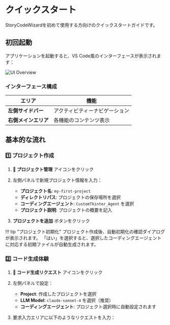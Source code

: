 # クイックスタート

StoryCodeWizardを初めて使用する方向けのクイックスタートガイドです。

## 初回起動

アプリケーションを起動すると、VS Code風のインターフェースが表示されます：

![UI Overview](../assets/ui-overview.png)

### インターフェース構成

| エリア | 機能 |
|--------|------|
| **左側サイドバー** | アクティビティーナビゲーション |
| **右側メインエリア** | 各機能のコンテンツ表示 |

## 基本的な流れ

### 1️⃣ プロジェクト作成

1. **📁 プロジェクト管理** アイコンをクリック
2. 左側パネルで新規プロジェクト情報を入力：
   - **プロジェクト名**: `my-first-project`
   - **ディレクトリパス**: プロジェクトの保存場所を選択
   - **コーディングエージェント**: `CustomTkinter_Agent` を選択
   - **プロジェクト説明**: プロジェクトの概要を記入

3. **プロジェクトを追加** ボタンをクリック

!!! tip "プロジェクト初期化"
    プロジェクト作成後、自動初期化の確認ダイアログが表示されます。
    「はい」を選択すると、選択したコーディングエージェントに対応する初期ファイルが自動生成されます。

### 2️⃣ コード生成体験

1. **💬 コード生成リクエスト** アイコンをクリック
2. 左側パネルで設定：
   - **Project**: 作成したプロジェクトを選択
   - **LLM Model**: `claude-sonnet-4` を選択（推奨）
   - **コーディングエージェント**: プロジェクト選択時に自動設定されます

3. 要求入力エリアに以下のようなリクエストを入力：

